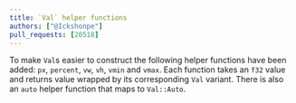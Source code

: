 ```yaml
---
title: `Val` helper functions
authors: ["@Ickshonpe"]
pull_requests: [20518]
---
```


To make `Val`s easier to construct the following helper functions have been added: `px`, `percent`, `vw`, `vh`, `vmin` and `vmax`. Each function takes an `f32` value and returns value wrapped by its corresponding `Val` variant. There is also an `auto` helper function that maps to `Val::Auto`.
